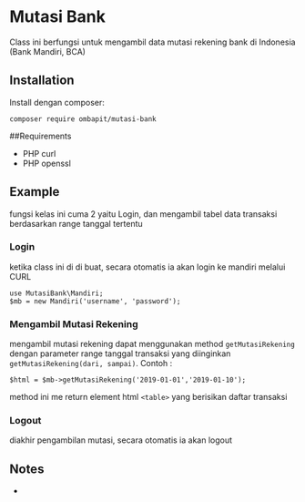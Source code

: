 # Mutasi Bank
Class ini berfungsi untuk mengambil data mutasi rekening bank di Indonesia (Bank Mandiri, BCA)

## Installation
Install dengan composer:

	composer require ombapit/mutasi-bank

##Requirements
* PHP curl
* PHP openssl


## Example
fungsi kelas ini cuma 2 yaitu Login, dan mengambil tabel data transaksi berdasarkan range tanggal tertentu

### Login
ketika class ini di di buat, secara otomatis ia akan login ke mandiri melalui CURL
	
	use MutasiBank\Mandiri;
	$mb = new Mandiri('username', 'password');
	
### Mengambil Mutasi Rekening
mengambil mutasi rekening dapat menggunakan method `getMutasiRekening` dengan parameter range tanggal transaksi yang diinginkan `getMutasiRekening(dari, sampai)`. Contoh :
	
	$html = $mb->getMutasiRekening('2019-01-01','2019-01-10');

method ini me return element html `<table>` yang berisikan daftar transaksi

### Logout
diakhir pengambilan mutasi, secara otomatis ia akan logout


## Notes
-